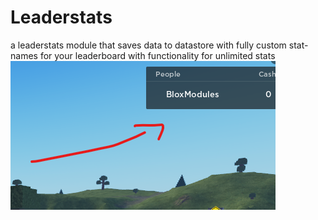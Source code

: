 # Leaderstats
a leaderstats module that saves data to datastore with fully custom stat-names for your leaderboard with functionality for unlimited stats
<br>
<img src='https://raw.githubusercontent.com/BloxModules/RepoImages/main/leaderstats/DD6807EB-D251-4ED9-B092-CEBABB8A795B.png' alt='Leaderboard head image'>
